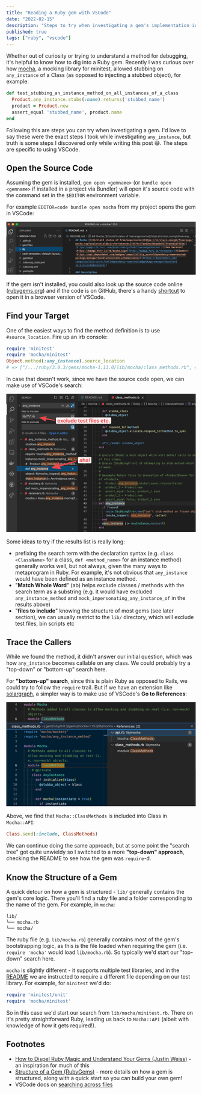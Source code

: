 ```yaml
---
title: "Reading a Ruby gem with VSCode"
date: "2022-02-15"
description: "Steps to try when investigating a gem's implementation in VSCode, using mocha's any_instance as an example."
published: true
tags: ["ruby", "vscode"]
---
```


Whether out of curiosity or trying to understand a method for debugging, it's helpful to know how to dig into a Ruby gem. Recently I was curious over how [mocha](https://github.com/freerange/mocha/), a mocking library for minitest, allowed stubbing on `any_instance` of a Class (as opposed to injecting a stubbed object), for example:

```ruby
def test_stubbing_an_instance_method_on_all_instances_of_a_class
  Product.any_instance.stubs(:name).returns('stubbed_name')
  product = Product.new
  assert_equal 'stubbed_name', product.name
end
```

Following this are steps you can try when investigating a gem. I'd love to say these were the exact steps I took while investigating `any_instance`, but truth is some steps I discovered only while writing this post 😅. The steps are specific to using VSCode.

## Open the Source Code

Assuming the gem is installed, `gem open <gemname>` (or `bundle open <gemname>` if installed in a project via Bundler) will open it's source code with the command set in the `$EDITOR` environment variable.

For example `EDITOR=code bundle open mocha` from my project opens the gem in VSCode:

![Mocha opened in VSCode.png](./Mocha_opened_in_VSCode.png)

If the gem isn't installed, you could also look up the source code online ([rubygems.org](https://rubygems.org/)) and if the code is on GitHub, there's a handy [shortcut](https://twitter.com/github/status/1425505817827151872?s=21) to open it in a browser version of VSCode.

## Find your Target

One of the easiest ways to find the method definition is to use `#source_location`. Fire up an irb console:

```ruby
require 'minitest'
require 'mocha/minitest'
Object.method(:any_instance).source_location
# => ["/.../ruby/3.0.3/gems/mocha-1.13.0/lib/mocha/class_methods.rb", 45]
```

In case that doesn't work, since we have the source code open, we can make use of VSCode's search:

![Searching Mocha in VSCode.png](./Searching_Mocha_in_VSCode.png)

Some ideas to try if the results list is really long:

- prefixing the search term with the declaration syntax (e.g. `class <ClassName>` for a class, `def <method_name>` for an instance method) generally works well, but not always, given the many ways to metaprogram in Ruby. For example, it's not obvious that `any_instance` would have been defined as an instance method.
- "**Match Whole Word**" (ab) helps exclude classes / methods with the search term as a substring (e.g. it would have excluded `any_instance_method` and `mock_impersonating_any_instance_of` in the results above)
- "**files to include**" knowing the structure of most gems (see later section), we can usually restrict to the `lib/` directory, which will exclude test files, bin scripts etc

## Trace the Callers

While we found the method, it didn't answer our initial question, which was how `any_instance` becomes callable on any class. We could probably try a "top-down" or "bottom-up" search here.

For **"bottom-up" search**, since this is plain Ruby as opposed to Rails, we could try to follow the `require` trail. But if we have an extension like [solargraph](https://marketplace.visualstudio.com/items?itemName=castwide.solargraph), a simpler way is to make use of VSCode's **Go to References**:

![VSCode Go To References in Mocha.png](./VSCode_Go_To_References_in_Mocha.png)

Above, we find that `Mocha::ClassMethods` is included into Class in `Mocha::API`:

```ruby
Class.send(:include, ClassMethods)
```

We can continue doing the same approach, but at some point the "search tree" got quite unwieldy so I switched to a more **"top-down" approach**, checking the README to see how the gem was `require`-d.

## Know the Structure of a Gem

A quick detour on how a gem is structured - `lib/` generally contains the gem's core logic. There you'll find a ruby file and a folder corresponding to the name of the gem. For example, in `mocha`:

```
lib/
└── mocha.rb
└── mocha/
```

The ruby file (e.g. `lib/mocha.rb`) generally contains most of the gem's bootstrapping logic, as this is the file loaded when requiring the gem (i.e. `require 'mocha'` would load `lib/mocha.rb`). So typically we'd start our "top-down" search here.

`mocha` is slightly different - it supports multiple test libraries, and in the [README](https://github.com/freerange/mocha/#minitest-1) we are instructed to require a different file depending on our test library. For example, for `minitest` we'd do:

```ruby
require 'minitest/unit'
require 'mocha/minitest'
```

So in this case we'd start our search from `lib/mocha/minitest.rb`. There on it's pretty straightforward Ruby, leading us back to `Mocha::API` (albeit with knowledge of how it gets required!).

## Footnotes

- [How to Dispel Ruby Magic and Understand Your Gems (Justin Weiss)](https://www.justinweiss.com/articles/how-to-dispel-ruby-magic-and-understand-your-gems) - an inspiration for much of this
- [Structure of a Gem (RubyGems)](https://guides.rubygems.org/what-is-a-gem/) - more details on how a gem is structured, along with a quick start so you can build your own gem!
- VSCode docs on [searching across files](https://code.visualstudio.com/docs/editor/codebasics#_search-across-files)
